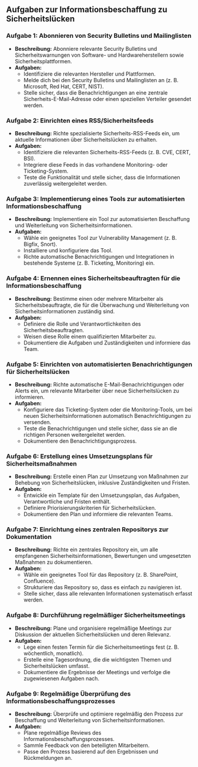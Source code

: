 ## Aufgaben zur Informationsbeschaffung zu Sicherheitslücken

### **Aufgabe 1: Abonnieren von Security Bulletins und Mailinglisten**
- **Beschreibung:** Abonniere relevante Security Bulletins und Sicherheitswarnungen von Software- und Hardwareherstellern sowie Sicherheitsplattformen.
- **Aufgaben:**
  - Identifiziere die relevanten Hersteller und Plattformen.
  - Melde dich bei den Security Bulletins und Mailinglisten an (z. B. Microsoft, Red Hat, CERT, NIST).
  - Stelle sicher, dass die Benachrichtigungen an eine zentrale Sicherheits-E-Mail-Adresse oder einen speziellen Verteiler gesendet werden.

### **Aufgabe 2: Einrichten eines RSS/Sicherheitsfeeds**
- **Beschreibung:** Richte spezialisierte Sicherheits-RSS-Feeds ein, um aktuelle Informationen über Sicherheitslücken zu erhalten.
- **Aufgaben:**
  - Identifiziere die relevanten Sicherheits-RSS-Feeds (z. B. CVE, CERT, BSI).
  - Integriere diese Feeds in das vorhandene Monitoring- oder Ticketing-System.
  - Teste die Funktionalität und stelle sicher, dass die Informationen zuverlässig weitergeleitet werden.

### **Aufgabe 3: Implementierung eines Tools zur automatisierten Informationsbeschaffung**
- **Beschreibung:** Implementiere ein Tool zur automatisierten Beschaffung und Weiterleitung von Sicherheitsinformationen.
- **Aufgaben:**
  - Wähle ein geeignetes Tool zur Vulnerability Management (z. B. Bigfix, Snort).
  - Installiere und konfiguriere das Tool.
  - Richte automatische Benachrichtigungen und Integrationen in bestehende Systeme (z. B. Ticketing, Monitoring) ein.

### **Aufgabe 4: Ernennen eines Sicherheitsbeauftragten für die Informationsbeschaffung**
- **Beschreibung:** Bestimme einen oder mehrere Mitarbeiter als Sicherheitsbeauftragte, die für die Überwachung und Weiterleitung von Sicherheitsinformationen zuständig sind.
- **Aufgaben:**
  - Definiere die Rolle und Verantwortlichkeiten des Sicherheitsbeauftragten.
  - Weisen diese Rolle einem qualifizierten Mitarbeiter zu.
  - Dokumentiere die Aufgaben und Zuständigkeiten und informiere das Team.

### **Aufgabe 5: Einrichten von automatisierten Benachrichtigungen für Sicherheitslücken**
- **Beschreibung:** Richte automatische E-Mail-Benachrichtigungen oder Alerts ein, um relevante Mitarbeiter über neue Sicherheitslücken zu informieren.
- **Aufgaben:**
  - Konfiguriere das Ticketing-System oder die Monitoring-Tools, um bei neuen Sicherheitsinformationen automatisch Benachrichtigungen zu versenden.
  - Teste die Benachrichtigungen und stelle sicher, dass sie an die richtigen Personen weitergeleitet werden.
  - Dokumentiere den Benachrichtigungsprozess.

### **Aufgabe 6: Erstellung eines Umsetzungsplans für Sicherheitsmaßnahmen**
- **Beschreibung:** Erstelle einen Plan zur Umsetzung von Maßnahmen zur Behebung von Sicherheitslücken, inklusive Zuständigkeiten und Fristen.
- **Aufgaben:**
  - Entwickle ein Template für den Umsetzungsplan, das Aufgaben, Verantwortliche und Fristen enthält.
  - Definiere Priorisierungskriterien für Sicherheitslücken.
  - Dokumentiere den Plan und informiere die relevanten Teams.

### **Aufgabe 7: Einrichtung eines zentralen Repositorys zur Dokumentation**
- **Beschreibung:** Richte ein zentrales Repository ein, um alle empfangenen Sicherheitsinformationen, Bewertungen und umgesetzten Maßnahmen zu dokumentieren.
- **Aufgaben:**
  - Wähle ein geeignetes Tool für das Repository (z. B. SharePoint, Confluence).
  - Strukturiere das Repository so, dass es einfach zu navigieren ist.
  - Stelle sicher, dass alle relevanten Informationen systematisch erfasst werden.

### **Aufgabe 8: Durchführung regelmäßiger Sicherheitsmeetings**
- **Beschreibung:** Plane und organisiere regelmäßige Meetings zur Diskussion der aktuellen Sicherheitslücken und deren Relevanz.
- **Aufgaben:**
  - Lege einen festen Termin für die Sicherheitsmeetings fest (z. B. wöchentlich, monatlich).
  - Erstelle eine Tagesordnung, die die wichtigsten Themen und Sicherheitslücken umfasst.
  - Dokumentiere die Ergebnisse der Meetings und verfolge die zugewiesenen Aufgaben nach.

### **Aufgabe 9: Regelmäßige Überprüfung des Informationsbeschaffungsprozesses**
- **Beschreibung:** Überprüfe und optimiere regelmäßig den Prozess zur Beschaffung und Weiterleitung von Sicherheitsinformationen.
- **Aufgaben:**
  - Plane regelmäßige Reviews des Informationsbeschaffungsprozesses.
  - Sammle Feedback von den beteiligten Mitarbeitern.
  - Passe den Prozess basierend auf den Ergebnissen und Rückmeldungen an.

